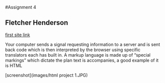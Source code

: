 #Assignment 4
## Fletcher Henderson
[first site link](https://fletcherah-school.github.io/MART341-WebDesign/)

Your computer sends a signal requesting information to a server and is sent back code which is then interpreted by the browser using specific translators each has built in.
A markup language is made up of  “special markings” which dictate the plan text is accompanies, a good example of it is HTML

[screenshot](images/html project 1.JPG)
